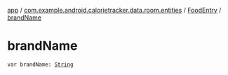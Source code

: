 [app](../../index.md) / [com.example.android.calorietracker.data.room.entities](../index.md) / [FoodEntry](index.md) / [brandName](./brand-name.md)

# brandName

`var brandName: `[`String`](https://kotlinlang.org/api/latest/jvm/stdlib/kotlin/-string/index.html)